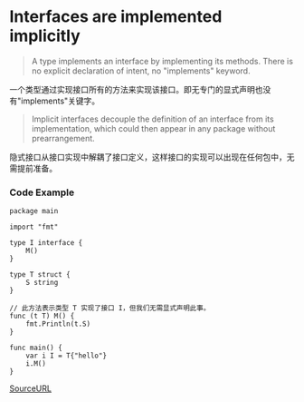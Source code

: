 # Interfaces are implemented implicitly

> A type implements an interface by implementing its methods. There is no explicit declaration of intent, no "implements" keyword.

一个类型通过实现接口所有的方法来实现该接口。即无专门的显式声明也没有"implements"关键字。

> Implicit interfaces decouple the definition of an interface from its implementation, which could then appear in any package without prearrangement.

隐式接口从接口实现中解耦了接口定义，这样接口的实现可以出现在任何包中，无需提前准备。

### Code Example

```
package main

import "fmt"

type I interface {
	M()
}

type T struct {
	S string
}

// 此方法表示类型 T 实现了接口 I，但我们无需显式声明此事。
func (t T) M() {
	fmt.Println(t.S)
}

func main() {
	var i I = T{"hello"}
	i.M()
}

```

[SourceURL](https://tour.golang.org/methods/10)
